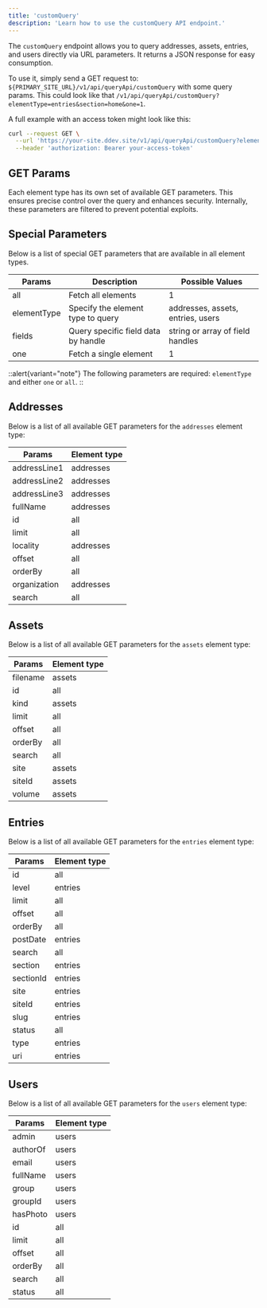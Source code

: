 ```yaml
---
title: 'customQuery'
description: 'Learn how to use the customQuery API endpoint.'
---
```


The `customQuery` endpoint allows you to query addresses, assets, entries, and users directly via URL parameters. It returns a JSON response for easy consumption.

To use it, simply send a GET request to: `${PRIMARY_SITE_URL}/v1/api/queryApi/customQuery` with some query params. This could look like that
`/v1/api/queryApi/customQuery?elementType=entries&section=home&one=1`.

A full example with an access token might look like this: 

```bash
curl --request GET \
  --url 'https://your-site.ddev.site/v1/api/queryApi/customQuery?elementType=entries&section=home&one=1' \
  --header 'authorization: Bearer your-access-token'
```

## GET Params

Each element type has its own set of available GET parameters. This ensures precise control over the query and enhances security. Internally, these parameters are filtered to prevent potential exploits.

## Special Parameters

Below is a list of special GET parameters that are available in all element types.

| Params      | Description                           | Possible Values                      |
|-------------|---------------------------------------|--------------------------------------|
| all         | Fetch all elements                    | 1                                    |
| elementType | Specify the element type to query     | addresses, assets, entries, users    |
| fields      | Query specific field data by handle   | string or array of field handles     |
| one         | Fetch a single element                | 1                                    |

::alert{variant="note"}
 The following parameters are required: `elementType` and either `one` or `all`.
::

## Addresses

Below is a list of all available GET parameters for the `addresses` element type:

| Params        | Element type      |
|---------------|-----------|
| addressLine1  | addresses |
| addressLine2  | addresses |
| addressLine3  | addresses |
| fullName      | addresses |
| id            | all       |
| limit         | all       |
| locality      | addresses |
| offset        | all       |
| orderBy       | all       |
| organization  | addresses |
| search        | all       |

## Assets

Below is a list of all available GET parameters for the `assets` element type:

| Params   | Element type    |
|----------|---------|
| filename | assets  |
| id       | all     |
| kind     | assets  |
| limit    | all     |
| offset   | all     |
| orderBy  | all     |
| search   | all     |
| site     | assets  |
| siteId   | assets  |
| volume   | assets  |

## Entries

Below is a list of all available GET parameters for the `entries` element type:

| Params   | Element type     |
|----------|----------|
| id       | all      |
| level    | entries  |
| limit    | all      |
| offset   | all      |
| orderBy  | all      |
| postDate | entries  |
| search   | all      |
| section  | entries  |
| sectionId| entries  |
| site     | entries  |
| siteId   | entries  |
| slug     | entries  |
| status   | all      |
| type     | entries  |
| uri      | entries  |

## Users

Below is a list of all available GET parameters for the `users` element type:

| Params    | Element type   |
|-----------|--------|
| admin     | users  |
| authorOf  | users  |
| email     | users  |
| fullName  | users  |
| group     | users  |
| groupId   | users  |
| hasPhoto  | users  |
| id        | all    |
| limit     | all    |
| offset    | all    |
| orderBy   | all    |
| search    | all    |
| status    | all    |
